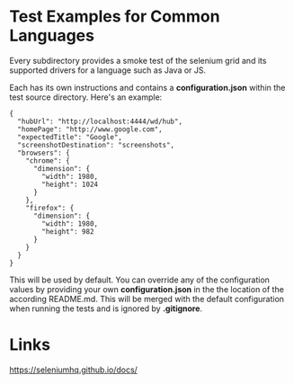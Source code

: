 # Test Examples for Common Languages
Every subdirectory provides a smoke test of the selenium grid and its supported drivers for a language such as Java or JS.  

Each has its own instructions and contains a **configuration.json** within the test source directory. Here's an example:
```
{
  "hubUrl": "http://localhost:4444/wd/hub",
  "homePage": "http://www.google.com",
  "expectedTitle": "Google",
  "screenshotDestination": "screenshots",
  "browsers": {
    "chrome": {
      "dimension": {
        "width": 1980,
        "height": 1024
      }
    },
    "firefox": {
      "dimension": {
        "width": 1980,
        "height": 982
      }
    }
  }
}
```
This will be used by default. You can override any of the configuration values by providing your own **configuration.json** in the the location of the according README.md. This will be merged with the default configuration when running the tests and is ignored by **.gitignore**.

# Links
https://seleniumhq.github.io/docs/  
